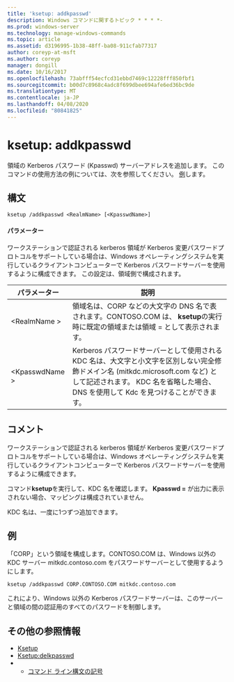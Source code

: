 ```yaml
---
title: 'ksetup: addkpasswd'
description: Windows コマンドに関するトピック * * * *-
ms.prod: windows-server
ms.technology: manage-windows-commands
ms.topic: article
ms.assetid: d3196995-1b38-48ff-ba08-911cfab77317
author: coreyp-at-msft
ms.author: coreyp
manager: dongill
ms.date: 10/16/2017
ms.openlocfilehash: 73abfff54ecfcd31ebbd7469c12228fff850fbf1
ms.sourcegitcommit: b00d7c8968c4adc8f699dbee694afe6ed36bc9de
ms.translationtype: MT
ms.contentlocale: ja-JP
ms.lasthandoff: 04/08/2020
ms.locfileid: "80841825"
---
```

# <a name="ksetupaddkpasswd"></a>ksetup: addkpasswd



領域の Kerberos パスワード (Kpasswd) サーバーアドレスを追加します。 このコマンドの使用方法の例については、次を参照してください。 [例](#BKMK_Examples)します。

## <a name="syntax"></a>構文

```
ksetup /addkpasswd <RealmName> [<KpasswdName>]
```

#### <a name="parameters"></a>パラメーター

ワークステーションで認証される kerberos 領域が Kerberos 変更パスワードプロトコルをサポートしている場合は、Windows オペレーティングシステムを実行しているクライアントコンピューターで Kerberos パスワードサーバーを使用するように構成できます。 この設定は、領域側で構成されます。

|パラメーター|説明|
|---------|-----------|
|\<RealmName >|領域名は、CORP などの大文字の DNS 名で表されます。CONTOSO.COM は、 **ksetup**の実行時に既定の領域または領域 = として表示されます。|
|\<KpasswdName >|Kerberos パスワードサーバーとして使用される KDC 名は、大文字と小文字を区別しない完全修飾ドメイン名 (mitkdc.microsoft.com など) として記述されます。 KDC 名を省略した場合、DNS を使用して Kdc を見つけることができます。|

## <a name="remarks"></a>コメント

ワークステーションで認証される kerberos 領域が Kerberos 変更パスワードプロトコルをサポートしている場合は、Windows オペレーティングシステムを実行しているクライアントコンピューターで Kerberos パスワードサーバーを使用するように構成できます。

コマンド**ksetup**を実行して、KDC 名を確認します。 **Kpasswd =** が出力に表示されない場合、マッピングは構成されていません。

KDC 名は、一度に1つずつ追加できます。

## <a name="examples"></a><a name=BKMK_Examples></a>例

「CORP」という領域を構成します。CONTOSO.COM は、Windows 以外の KDC サーバー mitkdc.contoso.com をパスワードサーバーとして使用するようにします。
```
ksetup /addkpasswd CORP.CONTOSO.COM mitkdc.contoso.com
```
これにより、Windows 以外の Kerberos パスワードサーバーは、このサーバーと領域の間の認証用のすべてのパスワードを制御します。

## <a name="additional-references"></a>その他の参照情報

-   [Ksetup](ksetup.md)
-   [Ksetup:delkpasswd](ksetup-delkpasswd.md)
-   - [コマンド ライン構文の記号](command-line-syntax-key.md)